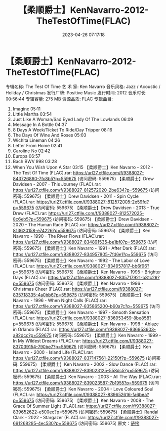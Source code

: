 ﻿---
title: 【柔顺爵士】KenNavarro-2012-TheTestOfTime(FLAC)
date: 2023-04-26 07:17:18
categories: 古典音乐、新世纪、纯音雅乐
tags: 纯音雅乐
---
# 【柔顺爵士】KenNavarro-2012-TheTestOfTime(FLAC)

专辑名称: The Test Of Time
艺 术 家: Ken Navarro
音乐风格: Jazz / Acoustic / Holiday / Christmas
发行厂牌: Positive Music
发行时间: 2012
音乐时长: 00:56:44
专辑容量: 275 MB
资源品质: FLAC
专辑曲目:
01. Imagine 05:11
02. Little Martha 03:54
03. Just Like A Woman/Sad Eyed Lady Of The Lowlands 06:09
04. Message In A Bottle 04:37
05. 8 Days A Week/Ticket To Ride/Day Tripper 08:16
06. The Days Of Wine And Roses 05:03
07. Wichita Lineman 04:26
08. Letter From Home 02:41
09. Caroline No 02:42
10. Europa 06:57
11. Bach BWV 998 03:28
12. When You Wish Upon A Star 03:15
【柔顺爵士】Ken Navarro - 2012 - The Test Of Time (FLAC).rar: https://url27.ctfile.com/f/9388027-843726890-7fc8b5?p=559675
(访问密码: 559675)
【柔顺爵士】Drew Davidsen - 2007 - This Journey (FLAC).rar: https://url27.ctfile.com/f/9388027-812572020-2be634?p=559675
(访问密码: 559675)
【柔顺爵士】Drew Davidsen - 2011 - Spin Cycle (FLAC).rar: https://url27.ctfile.com/f/9388027-812572005-2e59fd?p=559675
(访问密码: 559675)
【柔顺爵士】Drew Davidsen - 2013 - True Drew (FLAC).rar: https://url27.ctfile.com/f/9388027-812572025-8c6eb5?p=559675
(访问密码: 559675)
【柔顺爵士】Drew Davidsen - 2020 - The Human Race (FLAC).rar: https://url27.ctfile.com/f/9388027-813620158-e74226?p=559675
(访问密码: 559675)
【柔顺爵士】Ken Navarro - 1990 - The River Flows (FLAC).rar: https://url27.ctfile.com/f/9388027-834891535-be1bf0?p=559675
(访问密码: 559675)
【柔顺爵士】Ken Navarro - 1991 - After Dark (FLAC).rar: https://url27.ctfile.com/f/9388027-834957805-7fd6e1?p=559675
(访问密码: 559675)
【柔顺爵士】Ken Navarro - 1992 - The Labor of Love (FLAC).rar:
https://url27.ctfile.com/f/9388027-834957817-bb6f96?p=559675
(访问密码: 559675)
【柔顺爵士】Ken Navarro - 1995 - Brighter Days (FLAC).rar: https://url27.ctfile.com/f/9388027-835717921-b81c29?p=559675
(访问密码: 559675)
【柔顺爵士】Ken Navarro - 1996 - Christmas Cheer (FLAC).rar: https://url27.ctfile.com/f/9388027-835718335-4a0bb6?p=559675
(访问密码: 559675)
【柔顺爵士】Ken Navarro - 1996 - When Night Calls (FLAC).rar: https://url27.ctfile.com/f/9388027-835865200-b60a7c?p=559675
(访问密码: 559675)
【柔顺爵士】Ken Navarro - 1997 - Smooth Sensation (FLAC).rar: https://url27.ctfile.com/f/9388027-836953459-8be858?p=559675
(访问密码: 559675)
【柔顺爵士】Ken Navarro - 1998 - Ablaze in Orlando (FLAC).rar:
https://url27.ctfile.com/f/9388027-836953603-a82dcc?p=559675
(访问密码: 559675)
【柔顺爵士】Ken Navarro - 1999 - In My Wildest Dreams (FLAC).rar:
https://url27.ctfile.com/f/9388027-837039154-790be7?p=559675
(访问密码: 559675)
【柔顺爵士】Ken Navarro - 2000 - Island Life (FLAC).rar: https://url27.ctfile.com/f/9388027-837147561-22150f?p=559675
(访问密码: 559675)
【柔顺爵士】Ken Navarro - 2002 - Slow Dance (FLAC).rar: https://url27.ctfile.com/f/9388027-839023125-558dc5?p=559675
(访问密码: 559675)
【柔顺爵士】Ken Navarro - 2003 - All The Way (FLAC).rar: https://url27.ctfile.com/f/9388027-839023587-7b1955?p=559675
(访问密码: 559675)
【柔顺爵士】Ken Navarro - 2004 - Love Coloured Soul (FLAC).rar:
https://url27.ctfile.com/f/9388027-839652616-fa6bea?p=559675
(访问密码: 559675)
【柔顺爵士】Ken Navarro - 2008 - The Grace Of Summer Light (FLAC).rar:
https://url27.ctfile.com/f/9388027-839652622-e500ec?p=559675
(访问密码: 559675)
【柔顺爵士】Randal Clark - 2022 - Stargazer (FLAC).rar: https://url27.ctfile.com/f/9388027-691268295-4ec530?p=559675
(访问密码: 559675)
原文：[链接](https://blog.sina.com.cn/s/blog_1647c7e76010311lq.html)